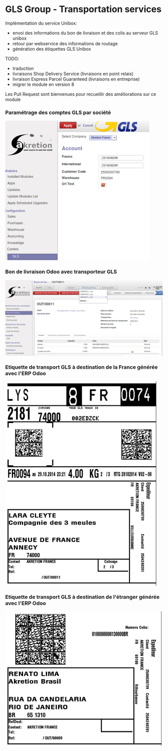 
GLS Group - Transportation services
=====================================

Implémentation du service Unibox:
- envoi des informations du bon de livraison et des colis au serveur GLS unibox
- retour par webservice des informations de routage
- génération des étiquettes GLS Unibox


TODO:
- traduction
- livraisons Shop Delivery Service (livraisons en point relais)
- livraison Express Parcel Guaranteed (livraisons en entreprise)
- migrer le module en version 8

Les Pull Request sont bienvenues pour recueillir des améliorations sur ce module

### Paramétrage des comptes GLS par société
![Paramétrage des comptes GLS dans l'ERP Odoo](/delivery_carrier_label_gls/static/description/gls1.png)


### Bon de livraison Odoo avec transporteur GLS
![Bon de livraison de l'ERP Odoo avec transporteur GLS](/delivery_carrier_label_gls/static/description/gls2.png)


### Etiquette de transport GLS à destination de la France générée avec l'ERP Odoo
![Etiquette de transport France, transporteur GLS](/delivery_carrier_label_gls/static/description/gls3.png)


### Etiquette de transport GLS à destination de l'étranger générée avec l'ERP Odoo
![Etiquette de transport International, transporteur GLS](/delivery_carrier_label_gls/static/description/gls4.png )

